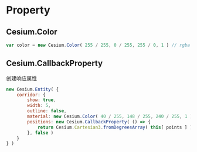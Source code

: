 # Property



## Cesium.Color

```js
var color = new Cesium.Color( 255 / 255, 0 / 255, 255 / 0, 1 ) // rgba
```



## Cesium.CallbackProperty

创建响应属性

```js
new Cesium.Entity( {
    corridor: {
        show: true,
        width: 5,
        outline: false,
        material: new Cesium.Color( 40 / 255, 148 / 255, 240 / 255, 1 ),
        positions: new Cesium.CallbackProperty( () => {
            return Cesium.Cartesian3.fromDegreesArray( this[ points ] )
        }, false )
    }
} )
```

